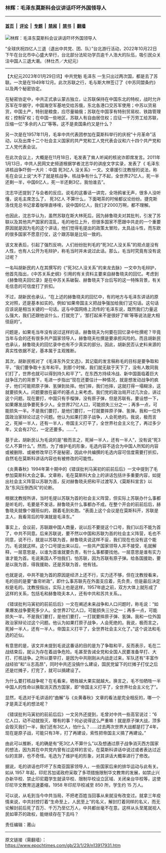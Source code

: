 ### 林辉：毛泽东莫斯科会议讲话吓坏外国领导人

---

#### [首页](../../../..?n13917931) &nbsp;|&nbsp; [评论](../../../../../epoch-comment?n13917931) &nbsp;|&nbsp; [专题](../../../../../epoch-special?n13917931) &nbsp;|&nbsp; [禁闻](../../../../../epoch-news?n13917931) &nbsp;|&nbsp; [禁书](../../../../../books?n13917931) &nbsp;|&nbsp; [翻墙](https://github.com/gfw-breaker/nogfw/blob/master/README.md?n13917931)


<div><img alt="林辉：毛泽东莫斯科会议讲话吓坏外国领导人" class="attachment-djy_600_400 size-djy_600_400 wp-post-image" src="https://i.epochtimes.com/assets/uploads/2022/11/id13874129-587356-600x400.jpg"/>
<div class="caption">
 <p>
  “全球庆祝四亿人三退（退出中共党、团、队）”台北游行活动，2022年10月22日下午在台北市中心盛大举行，台北部分法轮功学员逾千人浩大的队伍，吸引民众关注中国人三退大潮。（林仕杰／大纪元）
 </p>
</div></div><hr/><div class="post_content" id="artbody" itemprop="articleBody">
 <!-- article content begin -->
 <p>
  【大纪元2023年01月29日讯】中共党魁
  <ok href="https://www.epochtimes.com/gb/tag/%E6%AF%9B%E6%B3%BD%E4%B8%9C.html">
   毛泽东
  </ok>
  一生只出过两次国，都是去了苏联。一次是在1949年12月。此次苏联之行，毛与斯大林签订了《中苏同盟条约》以及两个秘密协定。
 </p>
 <p>
  在秘密协定中，中共正式承认蒙古独立，让苏联保持在中国东北的特权，战时允许苏军在华据守，中国海空军基地交给苏俄，东北各港口交苏军使用；中苏以货易货，中国土产，特别是粮食，应尽量输俄；苏联在中国享有特别贸易权、铁路管理权；控制矿权；在中国一些地区，苏联人有自由居住权；应征一千万劳工给苏联，压缩一亿“多余的人口”等等。这不是卖国条约又是什么？
 </p>
 <p>
  另一次是在1957年11月，毛率中共代表团参加在莫斯科举行的庆祝“十月革命”活动，以及出席十二个社会主义国家的共产党和工人党代表会议和六十四个共产党和工人党代表会议。
 </p>
 <p>
  在此次会议上，大概是在11月18日，毛发表了耸人听闻的核讹诈即席发言。2011年1月13日，中共人民网文史频道根据学者沈志华的讲座文字实录，发表了《
  <ok href="https://www.epochtimes.com/gb/tag/%E6%AF%9B%E6%B3%BD%E4%B8%9C.html">
   毛泽东
  </ok>
  讲核战争吓倒一大片：中国
  <ok href="https://www.epochtimes.com/gb/tag/%E6%AD%BB3%E4%BA%BF%E4%BA%BA.html">
   死3亿人
  </ok>
  没关系》一文。文章援引沈教授的说法，称毛在会议上说“大不了就是核战争，核战争有什么了不起，全世界27亿人，死一半还剩一半，中国6亿人，死一半还剩3亿，我怕谁去”。
 </p>
 <p>
  沈志华还提到了与会者的反应。说毛的这番话一讲完，全场鸦雀无声，很多人没听懂，说毛主席怎么了，
  <ok href="https://www.epochtimes.com/gb/tag/%E6%AD%BB3%E4%BA%BF%E4%BA%BA.html">
   死3亿人
  </ok>
  不算什么，下面喝茶的时候都议论纷纷。捷克斯洛伐克总书记拿着咖啡直哆嗦，说中国6亿人，我们才2000万啊，都不理解。
 </p>
 <p>
  也因此，沈志华认为，虽然苏联在斯大林死后，因为赫鲁晓夫对其批判，引发了苏联以及其他共产国家的混乱，毛的地位上升，但很多国家不愿跟中共走的一个重要原因就是因为毛的这个讲话，他们觉得毛提出的政策太冒险，太具战斗性，而东欧的很多国家不愿意打仗，这个跟苏联是比较一致的。
 </p>
 <p>
  该文发表后，引起了强烈反响，人们纷纷批判毛的“死3亿人没关系”的观点是没有人性，也有人公开为毛辩护，称毛当时并未说过此话。那么，毛当时究竟有没有说过呢？
 </p>
 <p>
  一名叫胡新民的人在其撰写的《“死3亿人没关系”的来龙去脉》一文中为毛辩护，他首先指出，《中苏关系史纲》引用的有关资料主要来自赫鲁晓夫的回忆。考虑到《赫鲁晓夫回忆录》是在中苏关系破裂、赫鲁晓夫下台后写的这一特殊背景，有关毛信息的可信度打了折扣。
 </p>
 <p>
  不过，胡新民也承认，“在上述的赫鲁晓夫的回忆中，有的地方与毛泽东讲话的原文对照，还是基本如实的。例如‘如果帝国主义把战争强加给我们’这句话。这句话应该说是相当关键的一句话。这与中国网络上流传的‘毛泽东说，既然我们力量这么强大，我们还跟他谈什么，打就完了’，‘那打起来不是很好了嘛’等等说法是大相径庭的”。
 </p>
 <p>
  问题是，如果毛当年没有说过这样的话，赫鲁晓夫为何要在回忆录中杜撰呢？毕竟当年与会的还有很多共产国家领导人，赫鲁晓夫杜撰是要承担风险的。而且胡新民也承认，赫鲁晓夫的回忆录中也有不少真实的部分。因此，胡新民否认史料来源的真实性依据不足，基本属于主观推断。
 </p>
 <p>
  其次，胡新民核对了《毛泽东外交文选》，其记载的发言稿称毛的目标是要争取和平，“我们要争取十五年和平。到那个时候，我们就无敌于天下了，没有人敢同我们打了，世界也就可以得到持久和平了”。在东西方持续冷战、新中国面临着巨大战争压力的背景下，毛进一步指出“现在还要估计一种情况，就是想发动战争的疯子，他们可能把原子弹、氢弹到处摔。他们摔，我们也摔，这就打得一塌糊涂，这就要损失人。问题要放在最坏的基点上来考虑。我们党的政治局开过几次会，讲过这个问题。现在要打，中国只有手榴弹，没有原子弹，但是苏联有。要设想一下，如果爆发战争要死多少人。全世界27亿人口，可能损失三分之一；再多一点，可能损失一半。不是我们要打，是他们要打，一打就要摔原子弹、氢弹。我和一位外国政治家辩论过这个问题。他认为如果打原子战争，人会死绝的。我说，极而言之，死掉一半人，还有一半人，帝国主义打平了，全世界社会主义化了，再过多少年，又会有27亿，一定还要多。……”。
 </p>
 <p>
  基于此，胡新民认为毛说的是“极而言之，死掉一半人，还有一半人”，没有说“死3亿人不算什么”。然而，为了维护毛的形象，毛选内容不适合为中国人所知的内容或被删除、或被修改早已不是秘密，因此中共编撰的毛选内容可信度需要打折扣，自然毛在莫斯科讲话内容也有被修改的可能性。
 </p>
 <p>
  《炎黄春秋》1994年第十期中的《错误批判马寅初的前前后后》一文中提到了毛参加莫斯科大会之事。文章称，毛在莫斯科大会上的讲话包括许多重要内容，如提出社会主义阵营以苏联为首，反对赫鲁晓夫把和平过渡写入《莫斯科宣言》以及“东风压倒西风”的论断。
 </p>
 <p>
  根据沈教授所讲，当时毛提以苏联为首的社会主义阵营，但实际上苏联办什么事都是听毛的，毛要是不发话，赫鲁晓夫什么事都办不成。在整个开会的前前后后，赫鲁晓夫就像个跟班似的，跟着毛到处跑。“表面上这个会议是在莫斯科开，苏联是主人，我看背后的导演就是毛泽东。”
 </p>
 <p>
  事实上，会议前，苏联跟中国人商量，说以后不要提这个口号，我们以后不能为首了，中共不同意。后来苏联说，要不然以中国和苏联为首的社会主义阵营，毛也不同意，说不行，就是以苏联为首，赫鲁晓夫说这样不妥，我们现在也没有这个能力。毛说就这样。这个口号提出来以后，一些共产国家领导人并不接受，毛就解释，一层意思是，以谁为首谁就要负责，有什么事都要找他。一层意思是谁有实力谁才能为首。毛说美国人不怕我们，怕苏联，因为苏联有原子弹。给各国援助，要是以我为首，得我援助，还是苏联为首，他有钱。
 </p>
 <p>
  也就是说，中共不能为首的原因是经济上还不行，实力还不够，但在沈教授看来，毛的目的是要“垂帘听政”，即什么事苏联先在外面支应着，先负责，但是最后决定权是毛的。沈教授指出，实际上也是这样，1957年底之前，双方大体上就形成了这样的关系，包括毛和赫鲁晓夫本人，还有中共和苏共关系。。
 </p>
 <p>
  《错误批判马寅初的前前后后》一文在阐述未来战争和人口问题时，称毛说：“如果爆发战争要死多少人。全世界27亿人口，可能损失三分之一；再多一点，可能损失一半。不是我们要打，是他们要打，一打就要摔原子弹、氢弹。我和一位外国政治家辩论过这个问题。他认为如果打原子战争，人会死绝的。我说，极而言之，死掉一半人，还有一半人，帝国主义打平了，全世界社会主义化了。”这个说法和毛选的近似。
 </p>
 <p>
  有意思的是，该文并未提到毛说这番话的目的是为了争取和平，反而表示，毛在二战结束后，就认为存在着战争危险。毛甚至告诫全党和全国人民要准备早打、大打、打核战争。之所以要早打，是因为中共刚刚从内战走过来，军队还有“丰富作战经验”和“斗志高昂”，同时中共还没搞什么建设，国民党留下的烂摊子打仗之后还是烂摊子，打完了，就可以搞建设了。
 </p>
 <p>
  为什么要打核战争呢？在毛看来，牺牲越大果实就越大。换言之，毛不怕牺牲一半中国人的性命以换取消灭西方国家，即“帝国主义打平了，全世界社会主义化了”。
 </p>
 <p>
  显然，毛选对于毛讲话的“曲解”与《炎黄春秋》文章的看法是完全相反的，哪一个才是真正毛的想法呢？
 </p>
 <p>
  《错误批判马寅初的前前后后》一文另外还提到，毛曾对中共一些高官说过：“6亿人口，动不动就毁灭，哪有的事？何必说得这么严重嘛！就是原子弹大战，顶多会毁灭我们一半，我们还有3亿人，怕什么？……过去两次世界大战都是打了4年，现在是原子战，可能只有3年，打了再建设，索性把帝国主义搞了再建设。”
 </p>
 <p>
  由此可以推断，毛的确是有“死3亿人不算什么”以及想通过原子战争消灭西方国家的想法，因为其在中共党内曾有过这样的言论，在莫斯科讲话中说过或者表达过近似的言辞，也不奇怪。毛选为了维护毛的形象，对其讲话大概率进行了修改。
 </p>
 <p>
  据说，毛的讲话也吓坏了东南亚国家领导人，一些国家后来的排华运动与此有关。如从 1957 年起，印尼苏加诺政府采取了多项措施限制华文教育的发展，如禁止兴办新华校、禁止印尼籍学生就读华校、限制华校设立区域、关闭亲台华校等，这使印尼华文教育迅速萎缩，1958 年印尼华校减至 850 所，学生约 15 万人。
 </p>
 <p>
  可以说，从毛到当今中共当局，不把老百姓当回事从来就没有改变过。就拿三年疫情来说，中共封控打着“生命至上，人民至上”的名义，解封打着同样的名义，而无论解封前后死了百万、千万乃至亿万人，中共都丝毫不在意。这样从头至尾就视人民如草芥的政权，能继续存在下去吗？
 </p>
 <p>
  责任编辑：莆山
 </p>
 <!-- article content end -->
 <div id="below_article_ad">
 </div>
</div>


---

原文链接（需翻墙）：https://www.epochtimes.com/gb/23/1/29/n13917931.htm